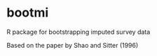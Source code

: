 # bootmi
R package for bootstrapping imputed survey data

Based on the paper by Shao and Sitter (1996)
